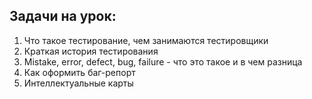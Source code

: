 ## Задачи на урок:

1. Что такое тестирование, чем занимаются тестировщики
2. Краткая история тестирования
3. Mistake, error, defect, bug, failure - что это такое и в чем разница
4. Как оформить баг-репорт
5. Интеллектуальные карты
